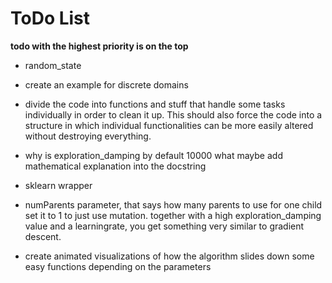 # ToDo List

**todo with the highest priority is on the top**

- random_state

- create an example for discrete domains

- divide the code into functions and stuff that handle some tasks individually
in order to clean it up. This should also force the code into a structure in which
individual functionalities can be more easily altered without destroying everything.

- why is exploration_damping by default 10000 what
maybe add mathematical explanation into the docstring

- sklearn wrapper

- numParents parameter, that says how many parents to use for one child
set it to 1 to just use mutation. together with a high exploration_damping value
and a learningrate, you get something very similar to gradient descent.

- create animated visualizations of how the algorithm slides down some easy functions
depending on the parameters